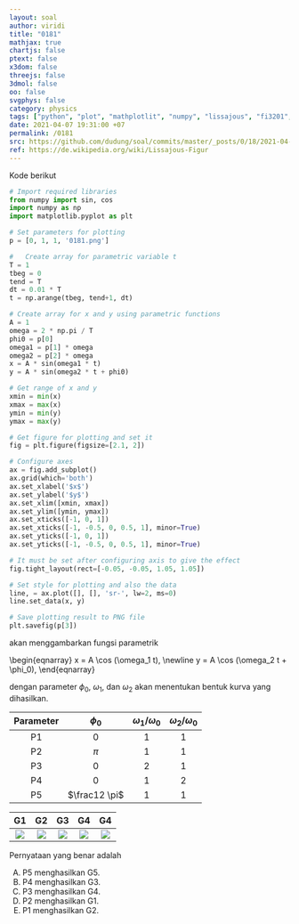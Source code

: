 ```yaml
---
layout: soal
author: viridi
title: "0181"
mathjax: true
chartjs: false
ptext: false
x3dom: false
threejs: false
3dmol: false
oo: false
svgphys: false
category: physics
tags: ["python", "plot", "mathplotlit", "numpy", "lissajous", "fi3201", "2020-2"]
date: 2021-04-07 19:31:00 +07
permalink: /0181
src: https://github.com/dudung/soal/commits/master/_posts/0/18/2021-04-07-plot-data-1.md
ref: https://de.wikipedia.org/wiki/Lissajous-Figur
---
```

Kode berikut

```python
# Import required libraries
from numpy import sin, cos
import numpy as np
import matplotlib.pyplot as plt

# Set parameters for plotting
p = [0, 1, 1, '0181.png']

#	Create array for parametric variable t
T = 1
tbeg = 0
tend = T
dt = 0.01 * T
t = np.arange(tbeg, tend+1, dt)

# Create array for x and y using parametric functions
A = 1
omega = 2 * np.pi / T
phi0 = p[0]
omega1 = p[1] * omega
omega2 = p[2] * omega
x = A * sin(omega1 * t)
y = A * sin(omega2 * t + phi0) 

# Get range of x and y
xmin = min(x)
xmax = max(x)
ymin = min(y)
ymax = max(y)

# Get figure for plotting and set it
fig = plt.figure(figsize=[2.1, 2])

# Configure axes
ax = fig.add_subplot()
ax.grid(which='both')
ax.set_xlabel('$x$')
ax.set_ylabel('$y$')
ax.set_xlim([xmin, xmax])
ax.set_ylim([ymin, ymax])
ax.set_xticks([-1, 0, 1])
ax.set_xticks([-1, -0.5, 0, 0.5, 1], minor=True)
ax.set_yticks([-1, 0, 1])
ax.set_yticks([-1, -0.5, 0, 0.5, 1], minor=True)

# It must be set after configuring axis to give the effect
fig.tight_layout(rect=[-0.05, -0.05, 1.05, 1.05])

# Set style for plotting and also the data
line, = ax.plot([], [], 'sr-', lw=2, ms=0)
line.set_data(x, y)

# Save plotting result to PNG file
plt.savefig(p[3])
```

akan menggambarkan fungsi parametrik

\begin{eqnarray}
x = A \cos (\omega_1 t), \newline
y = A \cos (\omega_2 t + \phi_0), 
\end{eqnarray}

dengan parameter $\phi_0$, $\omega_1$, dan $\omega_2$ akan menentukan bentuk kurva yang dihasilkan.


Parameter | $\phi_0$ | $\omega_1 / \omega_0$ | $\omega_2 / \omega_0$
:-: | :-: | :-: | :-:
P1 | 0 | 1 | 1
P2 | $\pi$ | 1 | 1
P3 | 0 | 2 | 1
P4 | 0 | 1 | 2
P5 | $\frac12 \pi$ | 1 | 1

G1 | G2 | G3 | G4 | G4
:-: | :-: | :-: | :-: | :-: |
![]({{site.baseurl}}/assets/img/0/18/0181a.png) | ![]({{site.baseurl}}/assets/img/0/18/0181b.png) | ![]({{site.baseurl}}/assets/img/0/18/0181c.png) | ![]({{site.baseurl}}/assets/img/0/18/0181d.png) | ![]({{site.baseurl}}/assets/img/0/18/0181e.png)

Pernyataan yang benar adalah

<ol type="A">
<li>P5 menghasilkan G5.
<li>P4 menghasilkan G3.
<li>P3 menghasilkan G4.
<li>P2 menghasilkan G1.
<li>P1 menghasilkan G2.

